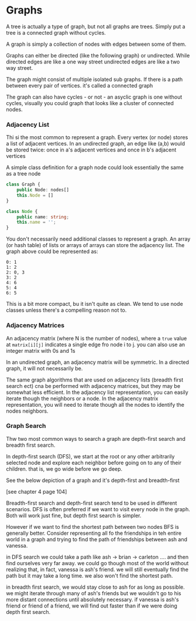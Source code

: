 # Graphs

A tree is actually a type of graph, but not all graphs are trees. Simply put a tree is a connected graph without cycles.

A graph is simply a collection of nodes with edges between some of them.

Graphs can either be directed (like the following graph) or undirected. While directed edges are like a one way street undirected edges are like a two way street. 

The graph might consist of multiple isolated sub graphs. If there is a path between every pair of vertices. it's called a connected graph

The graph can also have cycles - or not - an asyclic graph is one without cycles, visually you could graph that looks like a cluster of connected nodes.

### Adjacency List

Thi si the most common to represent a graph. Every vertex (or node) stores a list of adjacent vertices. In an undirected graph, an edge like (a,b) would be stored twice: once in a's adjacent vertices and once in b's adjacent vertices 

A simple class definition for a graph node could look essentially the same as a tree node

```ts
class Graph {
    public Node: nodes[]
    this.Node = []
}

class Node {
    public name: string;
    this.name = '';
}
```

You don't necessarily need additional classes to represent a graph. An array (or hash table) of lists or arrays of arrays can store the adjacency list. The graph above could be represented as:

```
0: 1
1: 2
2: 0, 3
3: 2
4: 6
5: 4
6: 5
```

This is a bit more compact, bu it isn't quite as clean. We tend to use node classes unless there's a compelling reason not to.

### Adjacency Matrices

An adjacency matrix (where N is the number of nodes), where a `true` value at `matrix[i][j]` indicates a single edge fro node i to j. you can also use an integer matrix with 0s and 1s 

In an undirected graph, an adjacency matrix will be symmetric. In a directed graph, it will not necessarily be.

The same graph algorithms that are used on adjacency lists (breadth first search ect) cna be performed with adjacency matrices, but they may be somewhat less efficient. In the adjacency list representation, you can easily iterate though the neighbors or a node. In the adjacency matrix representation, you will need to iterate though all the nodes to identify the nodes neighbors. 

### Graph Search

Thw two most common ways to search a graph are depth-first search and breadth first search. 

In depth-first search (DFS), we start at the root or any other arbitrarily selected node and explore each neighbor before going on to any of their children. that is, we go wide before we go deep. 

See the below depiction of a graph and it's depth-first and breadth-first 

[see chapter 4 page 104]

Breadth-first search and depth-first search tend to be used in different scenarios. DFS is often preferred if we want to visit every node in the graph. Both will work just fine, but depth first search is simpler. 

However if we want to find the shortest path between two nodes BFS is generally better. Consider representing all fo the friendships in teh entire world in a graph and trying to find the path of friendships between ash and vanessa. 

in DFS search we could take a path like ash -> brian -> carleton .... and then find ourselves very far away. we could go though most of the world without realizing that, in fact, vanessa is ash's friend. we will still eventually find the path but it may take a long time. we also won't find the shortest path.

in breadth first search, we would stay close to ash for as long as possible. we might iterate through many of ash's friends but we wouldn't go to his more distant connections until absolutely necessary. if vanessa is ash's friend or friend of a friend, we will find out faster than if we were doing depth first search.



